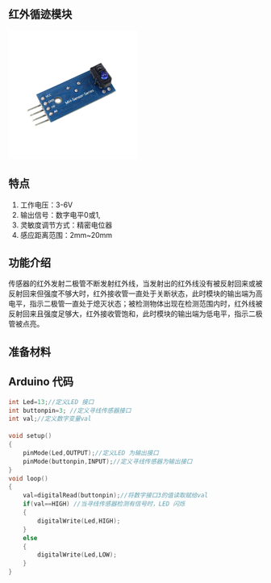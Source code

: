 ## 红外循迹模块

![](/assets/循迹模块1.png)

## 特点

1. 工作电压：3-6V
2. 输出信号：数字电平0或1,
3. 灵敏度调节方式：精密电位器
4. 感应距离范围：2mm~20mm

## 功能介绍

传感器的红外发射二极管不断发射红外线，当发射出的红外线没有被反射回来或被反射回来但强度不够大时，红外接收管一直处于关断状态，此时模块的输出端为高电平，指示二极管一直处于熄灭状态；被检测物体出现在检测范围内时，红外线被反射回来且强度足够大，红外接收管饱和，此时模块的输出端为低电平，指示二极管被点亮。

## 准备材料



## Arduino 代码

```cpp
int Led=13;//定义LED 接口
int buttonpin=3; //定义寻线传感器接口 
int val;//定义数字变量val 

void setup() 
{
    pinMode(Led,OUTPUT);//定义LED 为输出接口 
    pinMode(buttonpin,INPUT);//定义寻线传感器为输出接口
}
void loop()
{
    val=digitalRead(buttonpin);//将数字接口3的值读取赋给val
    if(val==HIGH) //当寻线传感器检测有信号时，LED 闪烁 
    {
        digitalWrite(Led,HIGH);
    }
    else 
    {
        digitalWrite(Led,LOW);
    }
}
```



